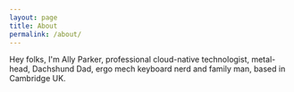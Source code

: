 ```yaml
---
layout: page
title: About
permalink: /about/
---
```


Hey folks, I'm Ally Parker, professional cloud-native technologist, metal-head, Dachshund Dad, ergo mech keyboard nerd and family man, based in Cambridge UK.

